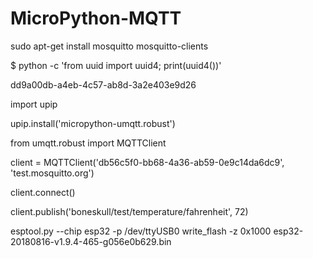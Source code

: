 # MicroPython-MQTT

sudo apt-get install mosquitto mosquitto-clients

$ python -c 'from uuid import uuid4; print(uuid4())'

dd9a00db-a4eb-4c57-ab8d-3a2e403e9d26

import upip

upip.install('micropython-umqtt.robust')



from umqtt.robust import MQTTClient

client = MQTTClient('db56c5f0-bb68-4a36-ab59-0e9c14da6dc9', 'test.mosquitto.org')

client.connect()

client.publish('boneskull/test/temperature/fahrenheit', 72)


esptool.py --chip esp32 -p /dev/ttyUSB0 write_flash -z 0x1000 esp32-20180816-v1.9.4-465-g056e0b629.bin
